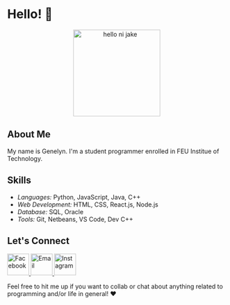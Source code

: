# Hello! 👋
<div align="center">
<img src = "https://media.tenor.com/Fj6mMxNWn8MAAAAC/jake-enhypen-enhypen-jake.gif" alt = "hello ni jake" width = "200"/> 
</div>

## About Me
My name is Genelyn. I'm a student programmer enrolled in FEU Institue of Technology.

## Skills
- *Languages:* Python, JavaScript, Java, C++
- *Web Development:* HTML, CSS, React.js, Node.js
- *Database:* SQL, Oracle
- *Tools:* Git, Netbeans, VS Code, Dev C++

## Let's Connect
<div>
  <a href="https://www.facebook.com/gnlynmags/">
    <img src="https://encrypted-tbn0.gstatic.com/images?q=tbn:ANd9GcSXb02yVKNgTKkejkYcyl7ppKd-YCVVUlYvHGN7lWVcjg&s" alt="Facebook" width="50">
  </a>
  <a href="mailto:gvmgsmbl17@gmail.com">
    <img src="https://cdn-icons-png.flaticon.com/512/281/281769.png" alt="Email" width="50">
  </a>
  <a href="https://www.instagram.com/gnlynmags/">
    <img src="https://upload.wikimedia.org/wikipedia/commons/thumb/a/a5/Instagram_icon.png/600px-Instagram_icon.png" alt="Instagram" width="50">
  </a>
</div>

Feel free to hit me up if you want to collab or chat about anything related to programming and/or life in general! ❤️
